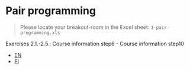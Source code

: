 
# Pair programming

> Please locate your breakout-room in the Excel sheet: `1-pair-programming.xls`

Exercises 2.1.-2.5.: Course information step6 - Course information step10 


- [EN](https://fullstackopen.com/en/part2/rendering_a_collection_modules#exercises-2-1-2-5)
- [FI](https://fullstackopen.com/osa2/kokoelmien_renderointi_ja_moduulit#tehtavat-2-1-2-5)


